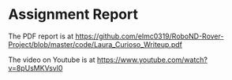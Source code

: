 # Assignment Report

The PDF report is at https://github.com/elmc0319/RoboND-Rover-Project/blob/master/code/Laura_Curioso_Writeup.pdf

The video on Youtube is at https://www.youtube.com/watch?v=8pUsMKVsvl0
